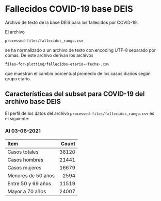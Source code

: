 # Fallecidos COVID-19 base DEIS

Archivo de texto de la base DEIS para los fallecidos por COVID-19. 

El archivo 
```bash 
processed-files/fallecidos_rango.csv
``` 
se ha normalizado a un archivo de texto con encoding UTF-8 separado por comas. De este archivo derivan los archivos
```bash 
files-for-plotting/fallecidos-etario-<fecha>.csv
``` 
que muestran el cambio porcentual promedio de los casos diarios según grupo etario. 

## Características del subset para COVID-19 del archivo base DEIS

El perfil de los datos del archivo `processed-files/fallecidos_rango.csv` es el siguiente:

### Al 03-06-2021

| Item | Count |
| :-- | --: |
| Casos totales | 38120 |
| Casos hombres | 21441 |
| Casos mujeres | 16679 |
| Menores de 50 años | 2594 |
| Entre 50 y 69 años | 11519 |
| Mayor a 70 años | 24007 | 
